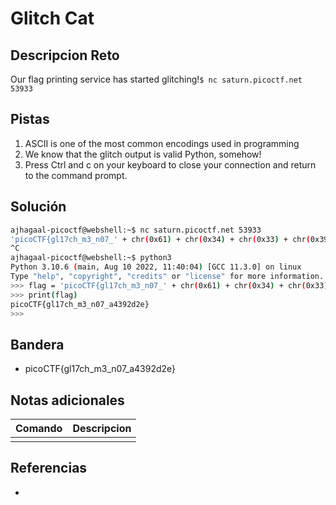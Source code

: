 # Glitch Cat

## Descripcion Reto
Our flag printing service has started glitching!`$ nc saturn.picoctf.net 53933`

## Pistas
1. ASCII is one of the most common encodings used in programming
2. We know that the glitch output is valid Python, somehow!
3. Press Ctrl and c on your keyboard to close your connection and return to the command prompt.

## Solución
```bash
ajhagaal-picoctf@webshell:~$ nc saturn.picoctf.net 53933
'picoCTF{gl17ch_m3_n07_' + chr(0x61) + chr(0x34) + chr(0x33) + chr(0x39) + chr(0x32) + chr(0x64) + chr(0x32) + chr(0x65) + '}'
^C
ajhagaal-picoctf@webshell:~$ python3
Python 3.10.6 (main, Aug 10 2022, 11:40:04) [GCC 11.3.0] on linux
Type "help", "copyright", "credits" or "license" for more information.
>>> flag = 'picoCTF{gl17ch_m3_n07_' + chr(0x61) + chr(0x34) + chr(0x33) + chr(0x39) + chr(0x32) + chr(0x64) + chr(0x32) + chr(0x65) + '}'
>>> print(flag)
picoCTF{gl17ch_m3_n07_a4392d2e}
>>> 
```

## Bandera
* picoCTF{gl17ch_m3_n07_a4392d2e}

## Notas adicionales
| Comando | Descripcion |
|---------|-------------|
|  |  |

## Referencias
- []()